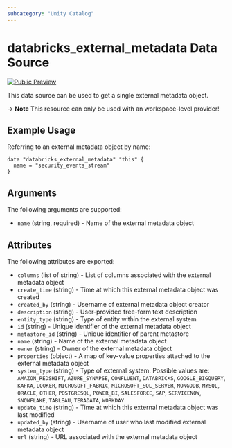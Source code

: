 ```yaml
---
subcategory: "Unity Catalog"
---
```

# databricks_external_metadata Data Source
[![Public Preview](https://img.shields.io/badge/Release_Stage-Public_Preview-yellowgreen)](https://docs.databricks.com/aws/en/release-notes/release-types)

This data source can be used to get a single external metadata object.

-> **Note** This resource can only be used with an workspace-level provider!

## Example Usage
Referring to an external metadata object by name:

```hcl
data "databricks_external_metadata" "this" {
  name = "security_events_stream"
}
```

## Arguments
The following arguments are supported:
* `name` (string, required) - Name of the external metadata object

## Attributes
The following attributes are exported:
* `columns` (list of string) - List of columns associated with the external metadata object
* `create_time` (string) - Time at which this external metadata object was created
* `created_by` (string) - Username of external metadata object creator
* `description` (string) - User-provided free-form text description
* `entity_type` (string) - Type of entity within the external system
* `id` (string) - Unique identifier of the external metadata object
* `metastore_id` (string) - Unique identifier of parent metastore
* `name` (string) - Name of the external metadata object
* `owner` (string) - Owner of the external metadata object
* `properties` (object) - A map of key-value properties attached to the external metadata object
* `system_type` (string) - Type of external system. Possible values are: `AMAZON_REDSHIFT`, `AZURE_SYNAPSE`, `CONFLUENT`, `DATABRICKS`, `GOOGLE_BIGQUERY`, `KAFKA`, `LOOKER`, `MICROSOFT_FABRIC`, `MICROSOFT_SQL_SERVER`, `MONGODB`, `MYSQL`, `ORACLE`, `OTHER`, `POSTGRESQL`, `POWER_BI`, `SALESFORCE`, `SAP`, `SERVICENOW`, `SNOWFLAKE`, `TABLEAU`, `TERADATA`, `WORKDAY`
* `update_time` (string) - Time at which this external metadata object was last modified
* `updated_by` (string) - Username of user who last modified external metadata object
* `url` (string) - URL associated with the external metadata object